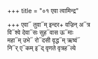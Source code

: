 +++
title = "०१ एवा त्वामिन्द्र"

+++
एवा᳓ तुवा᳓म् इन्दर+ वज्रिन् अ᳓त्र  
वि᳓श्वे देवा᳓सः सुह᳓वास ऊ᳓माः  
महा᳓म् उभे᳓ रो᳓दसी वृद्ध᳓म् ऋष्वं᳓  
नि᳓र् ए᳓कम् इ᳓द् वृणते वृत्रह᳓त्ये
